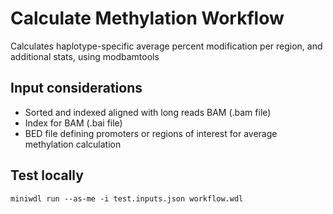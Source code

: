 # Calculate Methylation Workflow
Calculates haplotype-specific average percent modification per region, and additional stats, using modbamtools

## Input considerations
* Sorted and indexed aligned with long reads BAM (.bam file)
* Index for BAM (.bai file)
* BED file defining promoters or regions of interest for average methylation calculation

## Test locally
```
miniwdl run --as-me -i test.inputs.json workflow.wdl
```